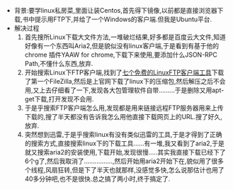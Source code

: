 -  背景:要学linux私房菜,里面让装Centos,首先得下镜像,以前都是直接浏览器下载,书中提示用FTP下,并给了一个Windows的客户端.但我是Ubuntu平台.
- 解决过程
  1. 首先搜所Linux下载大文件方法,一堆破烂结果,好多都是百度云大文件,知道好像有一个东西叫Aria2,但是貌似没有linux客户端,于是看到有基于他的chrome 插件YAAW for chrome,下载下来使用,要添加什么JSON-RPC Path,不懂什么东西,放弃.
  2. 开始搜索Linux下FTP客户端,找到了[七个免费的LinuxFTP客户端工具](https://cloud.tencent.com/info/cba40713e46d72e6f2564cfc8d176e41.html)下载了第一个FileZilla,然后是上官网下载了linux下的压缩包,然后解压之后不会用,又上去仔细看了一下,发现各大包管理软件自带.........于是删除又用apt-get下载,打开发现不会用.
  3. 于是乎搜索FTP客户端怎么用,发现都是用来链接远程FTP服务器用来上传下载的,搜了半天都没有告诉我怎么用他直接下载网页上的URL.搜了好久,放弃.
  4. 突然想到迅雷,于是乎搜索linux有没有类似迅雷的工具,于是才得到了正确的搜索方式,直接搜索linux下的下载工具......有一堆,我又看到了aria2,于是就又搜索aria2的安装使用,下载开始,发现很慢.....其实我直接下载已经下了6个g了,然后我取消了................,然后开始用aria2开始下在,貌似用了很多个线程,风扇狂转,但是下了半天也就那样,没感觉多快,怎么说那估计也用了40多分钟吧,也不是很快.总之搞了两小时,终于搞定了.
